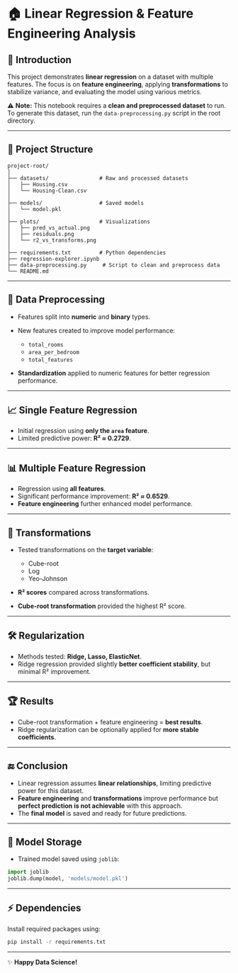 # 🏠 Linear Regression & Feature Engineering Analysis

## 📖 Introduction

This project demonstrates **linear regression** on a dataset with multiple features.
The focus is on **feature engineering**, applying **transformations** to stabilize variance, and evaluating the model using various metrics.

⚠️ **Note:** This notebook requires a **clean and preprocessed dataset** to run. To generate this dataset, run the `data-preprocessing.py` script in the root directory.

---

## 📂 Project Structure

```
project-root/
│
├── datasets/                # Raw and processed datasets
│   ├── Housing.csv
│   └── Housing-Clean.csv
│
├── models/                  # Saved models
│   └── model.pkl
│
├── plots/                   # Visualizations
│   ├── pred_vs_actual.png
│   ├── residuals.png
│   └── r2_vs_transforms.png
│
├── requirements.txt         # Python dependencies
├── regression-explorer.ipynb
├── data-preprocessing.py     # Script to clean and preprocess data
└── README.md
```

---

## 🧹 Data Preprocessing

* Features split into **numeric** and **binary** types.
* New features created to improve model performance:

  * `total_rooms`
  * `area_per_bedroom`
  * `total_features`
* **Standardization** applied to numeric features for better regression performance.

---

## 📈 Single Feature Regression

* Initial regression using **only the `area` feature**.
* Limited predictive power: **R² ≈ 0.2729**.

---

## 📊 Multiple Feature Regression

* Regression using **all features**.
* Significant performance improvement: **R² ≈ 0.6529**.
* **Feature engineering** further enhanced model performance.

---

## 🔄 Transformations

* Tested transformations on the **target variable**:

  * Cube-root
  * Log
  * Yeo-Johnson
* **R² scores** compared across transformations.
* **Cube-root transformation** provided the highest R² score.

---

## 🛠 Regularization

* Methods tested: **Ridge, Lasso, ElasticNet**.
* Ridge regression provided slightly **better coefficient stability**, but minimal R² improvement.

---

## 🏆 Results

* Cube-root transformation + feature engineering = **best results**.
* Ridge regularization can be optionally applied for **more stable coefficients**.

---

## 🔚 Conclusion

* Linear regression assumes **linear relationships**, limiting predictive power for this dataset.
* **Feature engineering** and **transformations** improve performance but **perfect prediction is not achievable** with this approach.
* The **final model** is saved and ready for future predictions.

---

## 💾 Model Storage

* Trained model saved using `joblib`:

```python
import joblib
joblib.dump(model, 'models/model.pkl')
```

---

## ⚡ Dependencies

Install required packages using:

```bash
pip install -r requirements.txt
```

---

✨ **Happy Data Science!**
